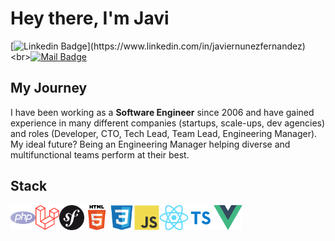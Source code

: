 # Hey there, I'm Javi
[![Linkedin Badge](https://img.shields.io/badge/-javiernunezfernandez-blue?style=flat-square&logo=Linkedin&logoColor=white&link=[[https://www.linkedin.com/in/javiernunezfernandez](https://www.linkedin.com/in/javiernunezfernandez/)](https://www.linkedin.com/in/javiernunezfernandez/))](https://www.linkedin.com/in/javiernunezfernandez) 
<br>[![Mail Badge](https://img.shields.io/badge/-javi@javiernunez.com-c14438?style=flat-square&logo=mail.ru&logoColor=white&link=mailto:javi@javiernunez.com)](mailto:javi@javiernunez.com) 

## My Journey
I have been working as a <b>Software Engineer</b> since 2006 and have gained experience in many different companies (startups, scale-ups, dev agencies) and roles (Developer, CTO, Tech Lead, Team Lead, Engineering Manager). My ideal future? Being an Engineering Manager helping diverse and multifunctional teams perform at their best.

## Stack
<div style="display: flex; flex-direction: row">
<img height="40" src="assets/logos/php.png">
<img height="40" src="assets/logos/laravel.svg">
<img height="40" src="assets/logos/symfony.svg">
<img height="40" src="assets/logos/html5.svg">
<img height="40" src="assets/logos/css.svg">
<img height="40" src="assets/logos/js.svg">
<img height="40" src="assets/logos/react.svg.png">
<img height="40" src="assets/logos/ts.svg">
<img height="40" src="assets/logos/vue.svg">
</div>
